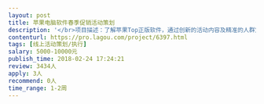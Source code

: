 ```yaml
---                
layout: post       
title: 苹果电脑软件春季促销活动策划           
description: '</br>项目描述：了解苹果Top正版软件，通过创新的活动内容及精准的人群定位吸引苹果正版电脑用户参与活动。活动平台可通过微博微信等新媒体平台进行宣传，吸引用户参与，引导用户在线购买优惠商品，完成闭环支付。</br></br>目标要求： 明确的人群定位，精准推广渠道，活动内容新颖。</br></br>正版软件类型可参考：https://www.hitnology.com/video-list-14.html</br>'     
contenturl: https://pro.lagou.com/project/6397.html      
tags: [线上活动策划/执行]            
salary: 5000-10000元          
publish_time: 2018-02-24 17:24:21         
review: 3434人                   
apply: 3人                   
recommend: 0人                   
time_range: 1-2周              
---                 
```

